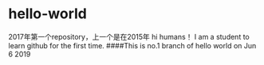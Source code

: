 # hello-world
2017年第一个repository，上一个是在2015年
hi humans！                         I am a student to learn github for the first time.
####This is no.1 branch of hello world on Jun 6 2019
